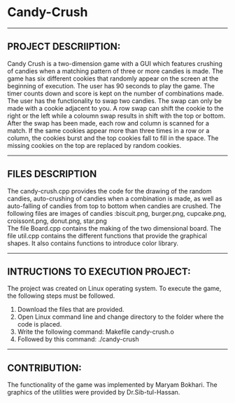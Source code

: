 # Candy-Crush
----------------------
PROJECT DESCRIIPTION:
----------------------
Candy Crush is a two-dimension game with a GUI which features crushing of candies when a matching pattern of three or more candies is made. The game has six different cookies that randomly appear on the screen at the beginning of execution. The user has 90 seconds to play the game. The timer counts down and score is kept on the number of combinations made. The user has the functionality to swap two candies. The swap can only be made with a cookie adjacent to you. A row swap can shift the cookie to the right or the left while a coloumn swap results in shift with the top or bottom. After the swap has been made, each row and column is scanned for a match. If the same cookies appear more than three times in a row or a column, the cookies burst and the top cookies fall to fill in the space. The missing cookies on the top are replaced by random cookies.   

---------------------
FILES DESCRIPTION 
---------------------
The candy-crush.cpp provides the code for the drawing of the random candies, auto-crushing of candies when a combination is made, as well as auto-falling of candies from top to bottom when candies are crushed. 
The following files are images of candies :biscuit.png, burger.png, cupcake.png, croissont.png, donut.png, star.png  
The file Board.cpp contains the making of the two dimensional board. 
The file util.cpp contains the different functions that provide the graphical shapes. It also contains functions to introduce color library.

---------------------------------
INTRUCTIONS TO EXECUTION PROJECT:
---------------------------------
The project was created on Linux operating system. To execute the game, the following steps must be followed.
1) Download the files that are provided. 
2) Open Linux command line and change directory to the folder where the code is placed. 
3) Write the following command: Makefile candy-crush.o 
4) Followed by this command: ./candy-crush

-------------
CONTRIBUTION: 
-------------
The functionality of the game was implemented by Maryam Bokhari. The graphics of the utilities were provided by Dr.Sib-tul-Hassan. 
